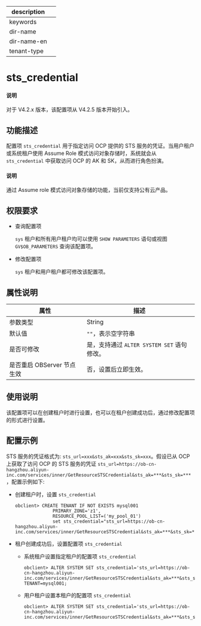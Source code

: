 |description||
|---|---|
|keywords||
|dir-name||
|dir-name-en||
|tenant-type||

# sts_credential

<main id="notice" type='explain'>
<h4>说明</h4>
<p>对于 V4.2.x 版本，该配置项从 V4.2.5 版本开始引入。</p>
</main>

## 功能描述

配置项 `sts_credential` 用于指定访问 OCP 提供的 STS 服务的凭证。当用户租户或系统租户使用 Assume Role 模式访问对象存储时，系统就会从 `sts_credential` 中获取访问 OCP 的 AK 和 SK，从而进行角色扮演。

<main id="notice" type='explain'>
<h4>说明</h4>
<p>通过 Assume role 模式访问对象存储的功能，当前仅支持公有云产品。</p>
</main>

## 权限要求

* 查询配置项

  `sys` 租户和所有用户租户均可以使用 `SHOW PARAMETERS` 语句或视图 `GV$OB_PARAMETERS` 查询该配置项。

* 修改配置项

  `sys` 租户和用户租户都可修改该配置项。

## 属性说明

|      **属性**      |   **描述**   |
|--------------------|--------------|
| 参数类型             | String         |
| 默认值               | `""`，表示空字符串      |
| 是否可修改           | 是，支持通过 `ALTER SYSTEM SET` 语句修改。|
| 是否重启 OBServer 节点生效 | 否，设置后立即生效。     |

## 使用说明

该配置项可以在创建租户时进行设置，也可以在租户创建成功后，通过修改配置项的形式进行设置。

## 配置示例 

STS 服务的凭证格式为: `sts_url=xxx&sts_ak=xxx&sts_sk=xxx`。假设已从 OCP 上获取了访问 OCP 的 STS 服务的凭证 `sts_url=https://ob-cn-hangzhou.aliyun-inc.com/services/inner/GetResourceSTSCredential&sts_ak=***&sts_sk=***`，配置示例如下:

* 创建租户时，设置 `sts_credential`

  ```shell
  obclient> CREATE TENANT IF NOT EXISTS mysql001 
                PRIMARY_ZONE='z1', 
                RESOURCE_POOL_LIST=('my_pool_01')
                set sts_credential="sts_url=https://ob-cn-hangzhou.aliyun-inc.com/services/inner/GetResourceSTSCredential&sts_ak=***&sts_sk=***";
  ```

* 租户创建成功后，设置配置项 `sts_credential`

  * 系统租户设置指定租户的配置项 `sts_credential`

    ```shell
    obclient> ALTER SYSTEM SET sts_credential='sts_url=https://ob-cn-hangzhou.aliyun-inc.com/services/inner/GetResourceSTSCredential&sts_ak=***&sts_sk=***' TENANT=mysql001;
    ```

  * 用户租户设置本租户的配置项 `sts_credential`

    ```shell
    obclient> ALTER SYSTEM SET sts_credential='sts_url=https://ob-cn-hangzhou.aliyun-inc.com/services/inner/GetResourceSTSCredential&sts_ak=***&sts_sk=***';
    ```
